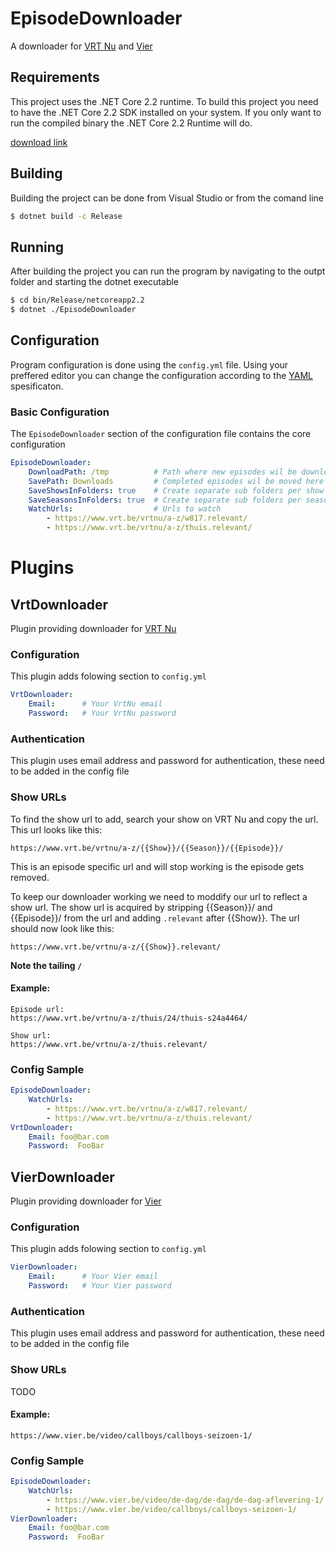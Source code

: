 # EpisodeDownloader

A downloader for [VRT Nu](https://www.vrt.be/vrtnu/) and [Vier](https://www.vier.be/)

## Requirements

This project uses the .NET Core 2.2 runtime.
To build this project you need to have the .NET Core 2.2 SDK installed on your system.
If you only want to run the compiled binary the .NET Core 2.2 Runtime will do.

[download link](https://github.com/dotnet/core/tree/master/release-notes/2.2)

## Building

Building the project can be done from Visual Studio or from the comand line

``` bash
$ dotnet build -c Release
```

## Running

After building the project you can run the program by navigating to the outpt folder and starting the dotnet executable

``` bash
$ cd bin/Release/netcoreapp2.2
$ dotnet ./EpisodeDownloader
```

## Configuration

Program configuration is done using the `config.yml` file.
Using your preffered editor you can change the configuration according to the [YAML](http://yaml.org/spec/1.1/) spesificaton.

### Basic Configuration

The `EpisodeDownloader` section of the configuration file contains the core configuration

``` yaml
EpisodeDownloader:
    DownloadPath: /tmp          # Path where new episodes wil be downloaded to
    SavePath: Downloads         # Completed episodes wil be moved here
    SaveShowsInFolders: true    # Create separate sub folders per show
    SaveSeasonsInFolders: true  # Create separate sub folders per season
    WatchUrls:                  # Urls to watch
        - https://www.vrt.be/vrtnu/a-z/w817.relevant/
        - https://www.vrt.be/vrtnu/a-z/thuis.relevant/
```

# Plugins

## VrtDownloader

Plugin providing downloader for [VRT Nu](https://www.vrt.be/vrtnu/)

### Configuration

This plugin adds folowing section to `config.yml`

``` yaml
VrtDownloader:
    Email:      # Your VrtNu email
    Password:   # Your VrtNu password
```

### Authentication

This plugin uses email address and password for authentication, these need to be added in the config file

### Show URLs

To find the show url to add, search your show on VRT Nu and copy the url.
This url looks like this:
```
https://www.vrt.be/vrtnu/a-z/{{Show}}/{{Season}}/{{Episode}}/
```
This is an episode specific url and will stop working is the episode gets removed.

To keep our downloader working we need to moddify our url to reflect a show url.
The show url is acquired by stripping {{Season}}/ and {{Episode}}/ from the url and adding `.relevant` after {{Show}}.
The url should now look like this:
```
https://www.vrt.be/vrtnu/a-z/{{Show}}.relevant/
```

__Note the tailing `/`__

#### Example:

```
Episode url:
https://www.vrt.be/vrtnu/a-z/thuis/24/thuis-s24a4464/

Show url:
https://www.vrt.be/vrtnu/a-z/thuis.relevant/
```

### Config Sample

``` yaml
EpisodeDownloader:
    WatchUrls:
        - https://www.vrt.be/vrtnu/a-z/w817.relevant/
        - https://www.vrt.be/vrtnu/a-z/thuis.relevant/
VrtDownloader:
    Email: foo@bar.com
    Password:  FooBar
```

## VierDownloader

Plugin providing downloader for [Vier](https://www.vier.be/)

### Configuration

This plugin adds folowing section to `config.yml`

``` yaml
VierDownloader:
    Email:      # Your Vier email
    Password:   # Your Vier password

```

### Authentication

This plugin uses email address and password for authentication, these need to be added in the config file

### Show URLs

TODO

#### Example:

```
https://www.vier.be/video/callboys/callboys-seizoen-1/
```

### Config Sample

``` yaml
EpisodeDownloader:
    WatchUrls:
        - https://www.vier.be/video/de-dag/de-dag/de-dag-aflevering-1/
        - https://www.vier.be/video/callboys/callboys-seizoen-1/
VierDownloader:
    Email: foo@bar.com
    Password:  FooBar
```

